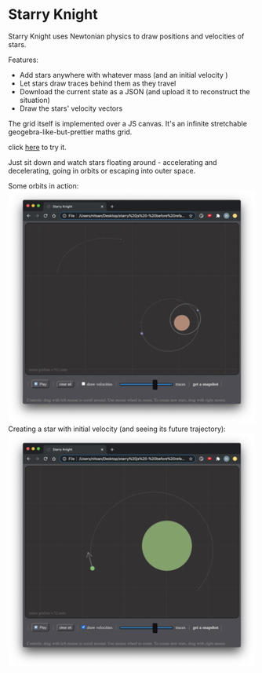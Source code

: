 # Starry Knight

Starry Knight uses Newtonian physics to draw positions and velocities of stars.

Features:
* Add stars anywhere with whatever mass (and an initial velocity )
* Let stars draw traces behind them as they travel
* Download the current state as a JSON (and upload it to reconstruct the situation)
* Draw the stars' velocity vectors

The grid itself is implemented over a JS canvas.
It's an infinite stretchable geogebra-like-but-prettier maths grid.

click [here](https://nitasn.github.io/starry-knight/) to try it.

Just sit down and watch stars floating around - accelerating and decelerating, going in orbits or escaping into outer space.

Some orbits in action:
![casual orbits](https://github.com/nitasn/starry-knight/blob/main/ScreenShot%20Orbits.png?raw=true)
Creating a star with initial velocity (and seeing its future trajectory):
![creating a star](https://github.com/nitasn/starry-knight/blob/main/ScreenShot%20Creating%20Star.png?raw=true)
